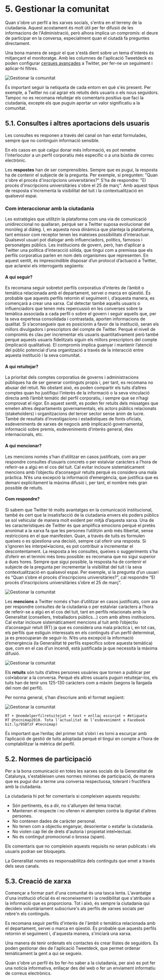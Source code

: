 # 5. Gestionar la comunitat

Quan s'obre un perfil a les xarxes socials, s'entra en el terreny de la ciutadania. Aquest acostament és molt útil per fer difusió de les informacions de l'Administració, però alhora implica un compromís: el deure de participar en la conversa, especialment quan el ciutadà fa preguntes directament.

Una bona manera de seguir el que s'està dient sobre un tema d'interès és mitjançant el monitoratge. Amb les columnes de l'aplicació Tweetdeck es poden configurar [cerques avançades](https://support.twitter.com/articles/71577-using-advanced-search) a Twitter, per fer-ne un seguiment i aplicar-hi filtres. 

![ Gestionar la comunitat](/assets/img/5_gestionar_tweetdeck.png)

És important seguir la netiqueta de cada entorn en què s'és present. Per exemple, a Twitter no cal agrair els retuits dels usuaris o els nous seguidors. Tampoc no es recomana retuitejar els comentaris positius que faci la ciutadania, excepte els que puguin aportar un valor significatiu a la comunitat.

## 5.1. Consultes i altres aportacions dels usuaris

Les consultes es responen a través del canal on han estat formulades, sempre que no continguin informació sensible.

En els casos en què calgui donar més informació, es pot remetre l'interlocutor a un perfil corporatiu més específic o a una bústia de correu electrònic.

Les **respostes** han de ser comprensibles. Sempre que es pugui, la resposta ha de contenir el subjecte de la pregunta. Per exemple, si pregunten: "Quan s'obre el procés d'inscripcions universitàries?" S'ha de respondre: "El procés d'inscripcions universitàries s'obre el 25 de març". Amb aquest tipus de resposta s'incrementa la visibilitat del tuit i la contextualització en qualsevol espai.

### Com interaccionar amb la ciutadania

Les estratègies que utilitzin la plataforma com una via de comunicació unidireccional no quallaran, perquè ser a Twitter suposa evolucionar del monòleg al diàleg. I, en aquesta nova dinàmica que planteja la plataforma, tant emissor com receptor tenen les mateixes possibilitats d’interactuar. Qualsevol usuari pot dialogar amb influenciadors, polítics, famosos i personatges públics. Les institucions de govern, però, han d’aplicar a Twitter una política d’interacció sòlida, que tingui com a premissa que els perfils corporatius parlen en nom dels organismes que representen. En aquest sentit, és imprescindible disposar d’un protocol d’actuació a Twitter, que aclareixi els interrogants següents:  

#### A qui seguir?

Es recomana seguir sobretot perfils corporatius d’interès de l’àmbit o temàtica relacionada amb el departament, servei o marca en qüestió. És probable que aquests perfils retornin el seguiment i, d’aquesta manera, es començarà a crear una xarxa. Cal detectar també aquells usuaris o influenciadors que tenen més repercussió en les converses sobre la temàtica associada a cada perfil o sobre el govern i seguir aquells que, per la seva expertesa consolidada i contrastada, aporten informacions de qualitat. Si s’aconsegueix que es posicionin a favor de la institució, seran els millors divulgadors i prescriptors del compte de Twitter. Perquè el nivell de compromís és clau per incrementar els usuaris quantitativament però també perquè aquests usuaris fidelitzats siguin els millors prescriptors del compte (implicació qualitativa). El compromís implica guanyar i mantenir l’atenció del públic potencial d’una organització a través de la interacció entre aquesta institució i la seva comunitat.  

#### A qui retuitejar?

La prioritat dels comptes corporatius de governs i administracions públiques ha de ser generar continguts propis i, per tant, es recomana no abusar del retuit. No obstant això, es poden compartir els tuits d’altres comptes quan ho justifiqui l’interès de la informació o la seva vinculació directa amb l’àmbit temàtic del perfil corporatiu, i sempre que se n’hagi comprovat el rigor. En aquest sentit, es poden fer retuits dels missatges que emeten altres departaments governamentals, els actors públics relacionats (stakeholders) i organitzacions del tercer sector sense ànim de lucre. També de resultats d’investigacions i estadístiques de fonts oficials, esdeveniments de xarxes de negocis amb implicació governamental, informació sobre premis, esdeveniments d’interès general, dies internacionals, etc.  

#### A qui mencionar?

Les mencions només s’han d’utilitzar en casos justificats, com ara per respondre consultes d’usuaris concrets o per estalviar caràcters a l’hora de referir-se a algú en el cos del tuit. Cal evitar incloure sistemàticament mencions amb l’objectiu d’aconseguir retuits perquè es considera una mala pràctica. N’és una excepció la informació d’emergència, que justifica que es demani explícitament la màxima difusió i, per tant, el nombre més gran possible de retuits.  

#### Com respondre?

Si sabem que Twitter té molts avantatges en la comunicació institucional, també és cert que la insatisfacció de la ciutadania envers els poders públics se sol vehicular de manera molt evident per mitjà d’aquesta xarxa. Una de les característiques de Twitter és que amplifica emocions perquè el pretès anonimat a la xarxa fa que les persones l’utilitzin amb més llibertat, sense restriccions en el que manifesten. Quan, a través de tuits es formulen queixes o es qüestiona una decisió, sempre cal oferir una resposta. Si s’ignoren les interpel•lacions, es pot contribuir a incrementar el descontentament. La resposta a les consultes, queixes o suggeriments s’ha d’oferir en el termini més breu possible: es recomana que no sigui superior a dues hores. Sempre que sigui possible, la resposta ha de contenir el subjecte de la pregunta per incrementar la visibilitat del tuit i la seva contextualització en qualsevol espai. Per exemple, si la pregunta d’un usuari és “Quan s’obre el procés d’inscripcions universitàries?”, cal respondre “El procés d’inscripcions universitàries s’obre el 25 de març”.  

![ Gestionar la comunitat](/assets/img/5_gestionar_tuit_1.png)

Les **mencions** a Twitter només s’han d’utilitzar en casos justificats, com ara per respondre consultes de la ciutadania o per estalviar caràcters a l’hora de referir-se a algú en el cos del tuit, tant en perfils relacionats amb la Generalitat (consellers, treballadors públics...) com amb altres institucions. Cal evitar incloure sistemàticament mencions al tuit amb l’objectiu d’aconseguir retuit (RT) ja que es considera una mala pràctica i, en tot cas, els perfils que estiguin interessats en els continguts d'un perfil determinat, ja es preocuparan de seguir-lo. N’és una excepció la informació d’emergència (la Generalitat té perfils específics sobre aquesta temàtica) que, com en el cas d’un incendi, està justificada ja que necessita la màxima difusió.

![ Gestionar la comunitat](/assets/img/5_gestionar_tuit_2.png)

Els **retuits** són tuits d’altres persones usuàries que tornen a publicar per col•laborar a la conversa. Perquè els altres usuaris puguin retuitejar-los, els tuits han de tenir uns 125-130 caràcters com a màxim (segons la llargada del nom del perfil).

Per norma general, s’han d’escriure amb el format següent:

![ Gestionar la comunitat](/assets/img/5_gestionar_tuit_3.png)

	RT + @nomdelperfilretuitejat + text + enllaç escurçat + #etiqueta
	RT @tecnimap2010. Tota l’actualitat de l’esdeveniment a Facebook  bit.ly/9SBfzF #tecnimap)

És important que l’enllaç del primer tuit s’obri i es torni a escurçar amb l’aplicació de gestió de tuits adoptada perquè el tingui en compte a l’hora de comptabilitzar la mètrica del perfil.

## 5.2. Normes de participació

Per a la bona comunicació en totes les xarxes socials de la Generalitat de Catalunya, s'estableixen unes normes mínimes de participació, de manera que es pugui dur a terme una conversa respectuosa, tolerant i fructífera amb la ciutadania.  

La ciutadania hi pot fer comentaris si compleixen aquests requisits:  

- Són pertinents, és a dir, no s'allunyen del tema tractat.  
- Mantenen el respecte i no ofenen ni atempten contra la dignitat d'altres persones.  
- No contenen dades de caràcter personal.  
- No tenen com a objectiu enganyar, desorientar o estafar la ciutadania.  
- No violen cap llei de drets d'autoria i propietat intel•lectual.  
- No és contingut promocional o brossa (spam).  

Els comentaris que no compleixin aquests requisits no seran publicats i els usuaris podran ser bloquejats.

La Generalitat només es responsabilitza dels continguts que emet a través dels seus canals.

## 5.3. Creació de xarxa

Començar a formar part d'una comunitat és una tasca lenta. L'avantatge d'una institució oficial és el reconeixement i la credibilitat que s'atribueix a la informació que es proporciona. Tot i això, és sempre la ciutadania qui decideix voluntàriament subscriure's als perfils de xarxes socials per rebre'n els continguts.

Es recomana seguir perfils d'interès de l'àmbit o temàtica relacionada amb el departament, servei o marca en qüestió. És probable que aquests perfils retornin el seguiment i, d'aquesta manera, s'iniciarà una xarxa.

Una manera de tenir ordenats els contactes és crear llistes de seguidors. Es poden gestionar des de l'aplicació Tweetdeck, que permet ordenar temàticament la gent a qui se segueix.

Quan s'obre un perfil és bo fer-ho saber a la ciutadania, per això es pot fer una notícia informativa, enllaçar des del web o fer un enviament informatiu de correus electrònics.

